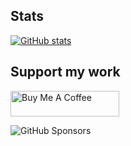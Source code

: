 ## Stats
[![GitHub stats](https://github-readme-stats.vercel.app/api?username=crazo7924)](https://github.com/anuraghazra/github-readme-stats?theme=merko)

## Support my work
<a href="https://www.buymeacoffee.com/crazo7924" target="_blank"><img src="https://cdn.buymeacoffee.com/buttons/default-orange.png" alt="Buy Me A Coffee" height="41" width="174"></a>

![GitHub Sponsors](https://img.shields.io/github/sponsors/crazo7924?label=GitHub%20sponsors&style=for-the-badge)
